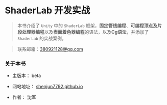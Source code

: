 # ShaderLab 开发实战

>本书介绍了 `Unity` 中的 `ShaderLab` 框架，**固定管线编程**、**可编程顶点及片段处理器编程**以及**表面着色器编程**的语法，以及**Cg语法**，并添加了 `ShaderLab` 的实战案例。


>联系邮箱：380921128@qq.com

### 关于本书

* 主版本： beta

* 网站地址： [shenjun7792.github.io](https://shenjun7792.github.io)

* 作者： 沈军
